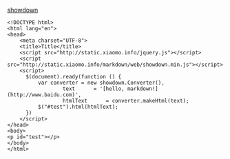 [showdown](https://github.com/showdownjs/showdown)

    <!DOCTYPE html>
    <html lang="en">
    <head>
        <meta charset="UTF-8">
        <title>Title</title>
        <script src="http://static.xiaomo.info/jquery.js"></script>
        <script src="http://static.xiaomo.info/markdown/web/showdown.min.js"></script>
        <script>
          $(document).ready(function () {
              var converter = new showdown.Converter(),
                      text      = '[hello, markdown!](http://www.baidu.com)',
                      htmlText      = converter.makeHtml(text);
              $("#test").html(htmlText);
          })
        </script>
    </head>
    <body>
    <p id="test"></p>
    </body>
    </html>
    